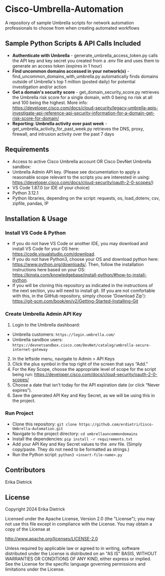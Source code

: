 # Cisco-Umbrella-Automation
A repository of sample Umbrella scripts for network automation professionals to choose from when creating automated workflows

## Sample Python Scripts & API Calls Included
* **Authenticate with Umbrella** - generate_umbrella_access_token.py calls the API key and key secret you created from a .env file and uses them to generate an access token (expires in 1 hour)
* **Find uncommon domains accessed in your network(s)** - find_uncommon_domains_with_umbrella.py automatically finds domains outside of Umbrella's top 1 million (posted daily) for potential investigation and/or action
* **Get a domain's security score** - get_domain_security_score.py retrieves the Umbrella risk score for a single domain, with 0 being no risk at all and 100 being the highest. More info: https://developer.cisco.com/docs/cloud-security/legacy-umbrella-apis-investigate-api-reference-api-security-information-for-a-domain-get-risk-score-for-domain/
* **Reporting: Umbrella activity over past week** - get_umbrella_activity_for_past_week.py retrieves the DNS, proxy, firewall, and intrusion activity over the past 7 days

## Requirements
* Access to active Cisco Umbrella account OR Cisco DevNet Umbrella sandbox:
* Umbrella Admin API key. (Please see documentation to apply a reasonable scope relevant to the scripts you are interested in using: https://developer.cisco.com/docs/cloud-security/oauth-2-0-scopes/)
* VS Code 1.87.0 (or IDE of your choice)
* Python 3.12.1
* Python libraries, depending on the script: requests, os, load_dotenv, csv, zipfile, pandas, IP

## Installation & Usage
### Install VS Code & Python

* If you do not have VS Code or another IDE, you may download and install VS Code for your OS here: https://code.visualstudio.com/download.
* If you do not have Python3, choose your OS and download python here: https://www.python.org/downloads/. Then, follow the installation instructions here based on your OS: https://kinsta.com/knowledgebase/install-python/#how-to-install-python.
* If you will be cloning this repository as indicated in the instructions of the next section, you will need to install git. (If you are not comfortable with this, in the GitHub repository, simply choose 'Download Zip'): https://git-scm.com/book/en/v2/Getting-Started-Installing-Git

### Create Umbrella Admin API Key
1. Login to the Umbrella dashboard:
 * Umbrella customers: ```https://login.umbrella.com/```
 * Umbrella sandbox users: ```https://devnetsandbox.cisco.com/DevNet/catalog/umbrella-secure-internet-gateway```
2. In the leftside menu, navigate to Admin > API Keys
3. Click the plus symbol in the top right of the screen that says “Add.”
4. For the Key Scope, choose the appropriate level of scope for the script being run: https://developer.cisco.com/docs/cloud-security/oauth-2-0-scopes/
5. Choose a date that isn't today for the API expiration date (or click “Never expires”).
6. Save the generated API Key and Key Secret, as we will be using this in the project.
    
### Run Project
* Clone this repository:
```git clone https://github.com/erdietri/Cisco-Umbrella-Automation.git```
* Navigate to the project directory:
```cd umbrellauncommondomains```
* Install the dependencies:
```pip install -r requirements.txt```
* Add your API Key and Key Secret values to the .env file. (Simply copy/paste. They do not need to be formatted as strings.)
* Run the Python script:
```python3 <insert-file-name>.py```

## Contributors
Erika Dietrick

## License
Copyright 2024 Erika Dietrick

Licensed under the Apache License, Version 2.0 (the "License"); you may not use this file except in compliance with the License. You may obtain a copy of the License at

http://www.apache.org/licenses/LICENSE-2.0

Unless required by applicable law or agreed to in writing, software distributed under the License is distributed on an "AS IS" BASIS, WITHOUT WARRANTIES OR CONDITIONS OF ANY KIND, either express or implied. See the License for the specific language governing permissions and limitations under the License.